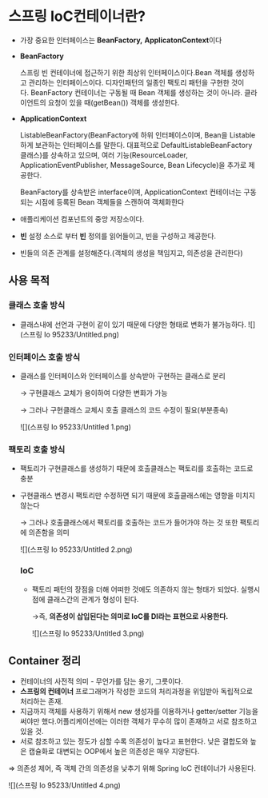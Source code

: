# 스프링 IoC컨테이너란?

- 가장 중요한 인터페이스는 **BeanFactory,** **ApplicatonContext**이다
- **BeanFactory**
    
    스프링 빈 컨테이너에 접근하기 위한 최상위 인터페이스이다.Bean 객체를 생성하고 관리하는 인터페이스이다. 디자인패턴의 일종인 팩토리 패턴을 구현한 것이다. BeanFactory 컨테이너는 구동될 때 Bean 객체를 생성하는 것이 아니라. 클라이언트의 요청이 있을 때(getBean()) 객체를 생성한다.
    
- **ApplicationContext**
    
    ListableBeanFactory(BeanFactory에 하위 인터페이스이며, Bean을 Listable하게 보관하는 인터페이스를 말한다. 대표적으로 DefaultListableBeanFactory 클래스)를 상속하고 있으며, 여러 기능(ResourceLoader, ApplicationEventPublisher, MessageSource, Bean Lifecycle)을 추가로 제공한다.
    
    BeanFactory를 상속받은 interface이며, ApplicationContext 컨테이너는 구동되는 시점에 등록된 Bean 객체들을 스캔하여 객체화한다
    
- 애플리케이션 컴포넌트의 중앙 저장소이다.
- **빈** 설정 소스로 부터 **빈** 정의를 읽어들이고, 빈을 구성하고 제공한다.
- 빈들의 의존 관계를 설정해준다.(객체의 생성을 책임지고, 의존성을 관리한다)

## **사용 목적**

### 클래스 호출 방식

- 클래스내에 선언과 구현이 같이 있기 때문에 다양한 형태로 변화가 불가능하다.
![](스프링 Io 95233/Untitled.png)

### 인터페이스 호출 방식

- 클래스를 인터페이스와 인터페이스를 상속받아 구현하는 클래스로 분리
    
    → 구현클래스 교체가 용이하여 다양한 변화가 가능
    
    → 그러나 구현클래스 교체시 호출 클래스의 코드 수정이 필요(부분종속)

    ![](스프링 Io 95233/Untitled 1.png)
    

### 팩토리 호출 방식

- 팩토리가 구현클래스를 생성하기 때문에 호출클래스는 팩토리를 호출하는 코드로 충분
- 구현클래스 변경시 팩토리만 수정하면 되기 때문에 호출클래스에는 영향을 미치지 않는다
    
    → 그러나 호출클래스에서 팩토리를 호출하는 코드가 들어가야 하는 것 또한 팩토리에 의존함을 의미

    ![](스프링 Io 95233/Untitled 2.png)
    
    ### IoC
    
    - 팩토리 패턴의 장점을 더해 어떠한 것에도 의존하지 않는 형태가 되었다. 실행시점에 클래스간의 관계가 형성이 된다.
        
        →즉, **의존성이 삽입된다는 의미로 IoC를 DI라는 표현으로 사용한다.**
    
        ![](스프링 Io 95233/Untitled 3.png)
        

## Container 정리

- 컨테이너의 사전적 의미 - 무언가를 담는 용기, 그릇이다.
- **스프링의 컨테이너**
프로그래머가 작성한 코드의 처리과정을 위임받아 독립적으로 처리하는 존재.
- 지금까지 객체를 사용하기 위해서 new 생성자를 이용하거나 getter/setter 기능을 써야만 했다.어플리케이션에는 이러한 객체가 무수히 많이 존재하고 서로 참조하고 있을 것.
- 서로 참조하고 있는 정도가 심할 수록 의존성이 높다고 표현한다. 낮은 결합도와 높은 캡슐화로 대변되는 OOP에서 높은 의존성은 매우 지양된다.

⇒ 의존성 제어, 즉 객체 간의 의존성을 낮추기 위해 Spring IoC 컨테이너가 사용된다.

![](스프링 Io 95233/Untitled 4.png)